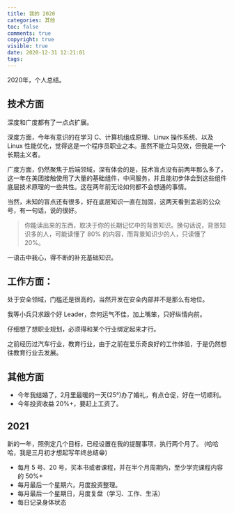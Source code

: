 ```yaml
---
title: 我的 2020
categories: 其他
toc: false
comments: true
copyright: true
visible: true
date: 2020-12-31 12:21:01
tags:
---
```


2020年，个人总结。

<!--more-->

## 技术方面

深度和广度都有了一点点扩展。

深度方面，今年有意识的在学习 C、计算机组成原理、Linux 操作系统、以及 Linux 性能优化，觉得这是一个程序员职业之本。虽然不能立马见效，但我是一个长期主义者。

广度方面，仍然聚焦于后端领域，深有体会的是，技术盲点没有前两年那么多了，这一年在美团接触使用了大量的基础组件，中间服务，并且能初步体会到这些组件底层技术原理的一些共性。这在两年前无论如何都不会想通的事情。

当然，未知的盲点还有很多，好在底层知识一直在加固，这两天看到孟岩的公众号，有一句话，说的很好。

> 你能读出来的东西，取决于你的长期记忆中的背景知识。换句话说，背景知识多的人，可能读懂了 80% 的内容，而背景知识少的人，只读懂了 20%。


一语击中我心，得不断的补充基础知识。


## 工作方面：

处于安全领域，门槛还是很高的，当然开发在安全内部并不是那么有地位。

我等小兵只求跟个好 Leader，奈何运气不佳，加上嘴笨，只好纵情向前。

仔细想了想职业规划，必须得和某个行业绑定起来才行。

之前经历过汽车行业，教育行业，由于之前在爱乐奇良好的工作体验，于是仍然想往教育行业去发展。


## 其他方面

- 今年我结婚了，2月里最暖的一天(25°)办了婚礼，有点仓促，好在一切顺利。
- 今年投资收益 20%+，要赶上工资了。


## 2021

新的一年，照例定几个目标，已经设置在我的提醒事项，执行两个月了。
(哈哈哈，我是三月初才想起写年终总结😁)

- 每月 5 号、20 号，买本书或者课程，并在半个月周期内，至少学完课程内容的 50%+
- 每月最后一个星期六，月度投资整理。
- 每月最后一个星期日，月度复盘（学习、工作、生活）
- 每日记录身体状态


